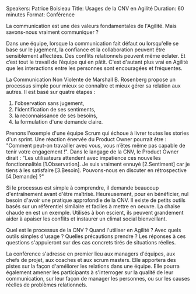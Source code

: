 Speakers: Patrice Boisieau
Title: Usages de la CNV en Agilité
Duration: 60 minutes
Format: Conférence

La communication est une des valeurs fondamentales de l'Agilité.
Mais savons-nous vraiment communiquer ?

Dans une équipe, lorsque la communication fait défaut ou lorsqu'elle se base sur le jugement, la confiance et la collaboration peuvent être sensiblement affectées.
Des conflits relationnels peuvent même éclater.
Et c’est tout le travail de l’équipe qui en pâtit.
C'est d'autant plus vrai en Agilité que les interactions entre les personnes sont encouragées et fréquentes.

La Communication Non Violente de Marshall B. Rosenberg propose un processus simple pour mieux se connaître et mieux gérer sa relation aux autres.
Il est basé sur quatre étapes :

1. l'observation sans jugement,
2. l'identification de ses sentiments,
3. la reconnaissance de ses besoins,
4. la formulation d'une demande claire.

Prenons l'exemple d'une équipe Scrum qui échoue à livrer toutes les stories d'un sprint.
Une réaction énervée du Product Owner pourrait être : "Comment peut-on travailler avec vous, vous n’êtes même pas capable de tenir votre engagement !".
Dans le langage de la CNV, le Product Owner dirait : "Les utilisateurs attendent avec impatience ces nouvelles fonctionnalités [1.Observation].
Je suis vraiment ennuyé [2.Sentiment] car je tiens à les satisfaire [3.Besoin].
Pouvons-nous en discuter en rétrospective [4.Demande] ?"

Si le processus est simple à comprendre, il demande beaucoup d'entraînement avant d'être maîtrisé.
Heureusement, pour en bénéficier, nul besoin d'avoir une pratique approfondie de la CNV.
Il existe de petits outils basés sur un référentiel similaire et faciles à mettre en oeuvre.
La chaise chaude en est un exemple.
Utilisés à bon escient, ils peuvent grandement aider à apaiser les conflits et instaurer un climat social bienveillant.

Quel est le processus de la CNV ?
Quand l'utiliser en Agilité ?
Avec quels outils simples d'usage ?
Quelles précautions prendre ?
Les réponses à ces questions s'appuieront sur des cas concrets tirés de situations réelles.

La conférence s'adresse en premier lieu aux managers d'équipes, aux chefs de projet, aux coaches et aux scrum masters.
Elle apportera des pistes sur la façon d'améliorer les relations dans une équipe.
Elle pourra également amener les participants à s'interroger sur la qualité de leur communication, sur leur façon de manager les personnes, ou sur les causes réelles de problèmes relationnels.
